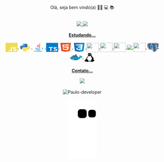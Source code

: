 <div align="center">
  <p>Olá, seja bem vindo(a) 🧑‍💻 💻 📚</p>
<br>
  
<div align="center">
  <a href="https://github.com/pauloarantesmachado">
  <img height="180em" src="https://github-readme-stats.vercel.app/api?username=pauloarantesmachado&show_icons=true&theme=tokyonight&include_all_commits=true&count_private=true"/>
  <img height="180em" src="https://github-readme-stats.vercel.app/api/top-langs/?username=pauloarantesmachado&layout=compact&langs_count=7&theme=tokyonight"/>
</div><br>
  
<div align="center">
  <strong> Estudando...</strong>
</div>
<div style="display: inline_block"  align="center"><br>
  
  <img align="center" alt="Paulo-Js" height="30" width="40" src="https://raw.githubusercontent.com/devicons/devicon/master/icons/javascript/javascript-plain.svg">
   <img align="center" alt="Paulo-python" height="30" width="40" src="https://raw.githubusercontent.com/devicons/devicon/master/icons/python/python-original.svg">
   <img align="center" alt="Paulo-java" height="30" width="40" src="https://raw.githubusercontent.com/devicons/devicon/master/icons/java/java-original.svg">
  <img align="center" alt="Paulo-Ts" height="30" width="40" src="https://raw.githubusercontent.com/devicons/devicon/master/icons/typescript/typescript-plain.svg">
   <img align="center" alt="Paulo-HTML" height="30" width="40" src="https://raw.githubusercontent.com/devicons/devicon/master/icons/html5/html5-original.svg">
  <img align="center" alt="Paulo-CSS" height="30" width="40" src="https://raw.githubusercontent.com/devicons/devicon/master/icons/css3/css3-original.svg">
   <img align="center" height="30" width="40" src="https://cdn.jsdelivr.net/gh/devicons/devicon/icons/angularjs/angularjs-original.svg">
    <img align="center" height="30" width="40" src="https://cdn.jsdelivr.net/gh/devicons/devicon/icons/react/react-original.svg">
  <img align="center" height="30" width="40" src="https://www.bairesdev.com/wp-content/uploads/2021/08/Flask-1.svg">
  <img align="center" heigth="30" width="40" src="https://static.djangoproject.com/img/logos/django-logo-negative.1d528e2cb5fb.png">
  <img align="center" height="30" width="40" src="https://cdn.jsdelivr.net/gh/devicons/devicon/icons/spring/spring-original.svg">
   <img align="center" alt="Paulo-python" height="30" width="40" src="https://raw.githubusercontent.com/devicons/devicon/master/icons/postgresql/postgresql-original.svg">
     <img align="center" height="35" width="45" src="https://raw.githubusercontent.com/devicons/devicon/master/icons/docker/docker-original.svg">
      <img align="center" alt="Paulo-Js" height="30" width="40" src="https://raw.githubusercontent.com/devicons/devicon/master/icons/linux/linux-plain.svg">
</div><br>

<div align="center">
  <strong> Contato...</strong>
</div> 
<div  align="center" ><br>
  <a href="https://www.linkedin.com/feed/?trk=sem-ga_campid%3D12619604102_asid%3D122510713320_crid%3D509739556283_kw%3Dlikedin_d%3Dc_tid%3Dkwd-2694945982_n%3Dg_mt%3Dp_geo%3D9074180_slid%3D"><img src="https://img.shields.io/badge/-LinkedIn-%230077B5?style=for-the-badge&logo=linkedin&logoColor=white" target="_blank"></a>
</div><br>
  
<div align="center">
<img src="https://media.tenor.com/NeJfHqkmdMIAAAAi/tux-linux-penguin.gif" alt="Paulo-developer" height="229" width="320">
</div>
 
  ![snake gif](https://github.com/pauloarantesmachado/pauloarantesmachado/blob/output/github-contribution-grid-snake.svg)
  
  </div>

